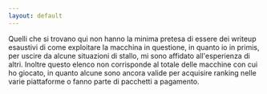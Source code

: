 ```yaml
---
layout: default
---
```


Quelli che si trovano qui non hanno la minima pretesa di essere dei writeup esaustivi di come exploitare la macchina in questione, in quanto io in primis, per uscire da alcune situazioni di stallo, mi sono affidato all'esperienza di altri.
Inoltre questo elenco non corrisponde al totale delle macchine con cui ho giocato, in quanto alcune sono ancora valide per acquisire ranking nelle varie piattaforme o fanno parte di pacchetti a pagamento.

